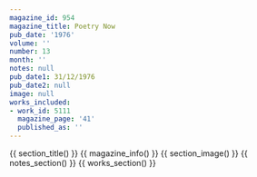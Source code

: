 ```yaml
---
magazine_id: 954
magazine_title: Poetry Now
pub_date: '1976'
volume: ''
number: 13
month: ''
notes: null
pub_date1: 31/12/1976
pub_date2: null
image: null
works_included:
- work_id: 5111
  magazine_page: '41'
  published_as: ''
---
```


{{ section_title() }}
{{ magazine_info() }}
{{ section_image() }}
{{ notes_section() }}
{{ works_section() }}
